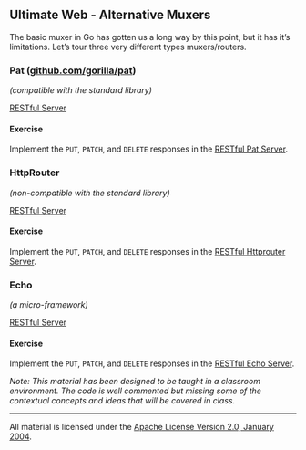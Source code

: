 ## Ultimate Web - Alternative Muxers
The basic muxer in Go has gotten us a long way by this point, but it has it’s limitations. Let’s tour three very different types muxers/routers.

### Pat ([github.com/gorilla/pat](github.com/gorilla/pat))

*(compatible with the standard library)*

[RESTful Server](../../../topics/web/muxers/example1/main.go)

#### Exercise

Implement the `PUT`, `PATCH`, and `DELETE` responses in the [RESTful Pat Server](../../../topics/web/muxers/example1/main.go).

### HttpRouter

*(non-compatible with the standard library)*

[RESTful Server](../../../topics/web/muxers/example2/main.go)

#### Exercise

Implement the `PUT`, `PATCH`, and `DELETE` responses in the [RESTful Httprouter Server](../../../topics/web/muxers/example2/main.go).

### Echo

*(a micro-framework)*

[RESTful Server](../../../topics/web/muxers/example3/main.go)

#### Exercise

Implement the `PUT`, `PATCH`, and `DELETE` responses in the [RESTful Echo Server](../../../topics/web/muxers/example3/main.go).

*Note: This material has been designed to be taught in a classroom environment. The code is well commented but missing some of the contextual concepts and ideas that will be covered in class.*

___
All material is licensed under the [Apache License Version 2.0, January 2004](http://www.apache.org/licenses/LICENSE-2.0).
